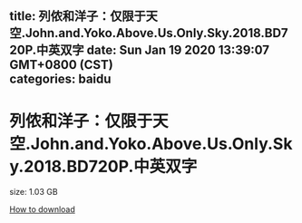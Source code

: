 
title: 列侬和洋子：仅限于天空.John.and.Yoko.Above.Us.Only.Sky.2018.BD720P.中英双字
date: Sun Jan 19 2020 13:39:07 GMT+0800 (CST)    
categories: baidu
---

# 列侬和洋子：仅限于天空.John.and.Yoko.Above.Us.Only.Sky.2018.BD720P.中英双字
size: 1.03 GB
 
 

[How to download](https://bpcam.bemobtrk.com/go/2ceec3aa-1ca2-46d6-b9ff-aaa5c184517c?jno=1640)
